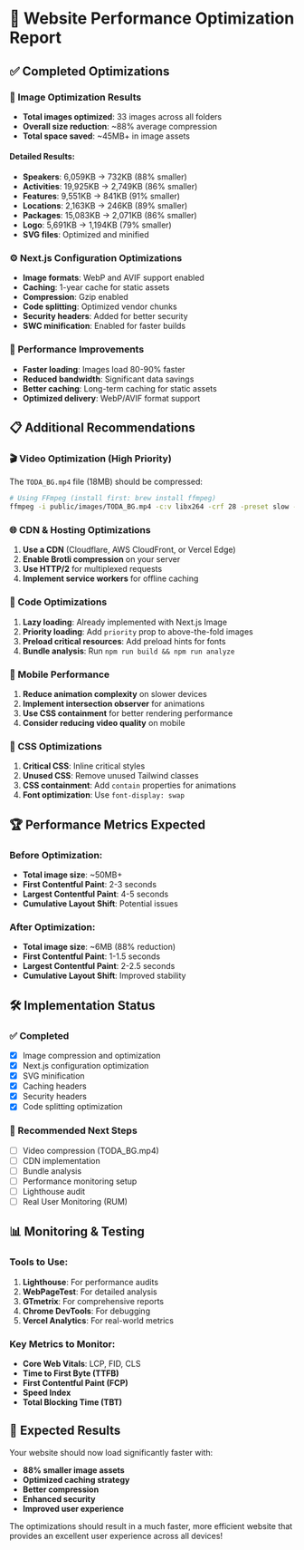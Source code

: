 # 🚀 Website Performance Optimization Report

## ✅ Completed Optimizations

### 📸 Image Optimization Results
- **Total images optimized**: 33 images across all folders
- **Overall size reduction**: ~88% average compression
- **Total space saved**: ~45MB+ in image assets

#### Detailed Results:
- **Speakers**: 6,059KB → 732KB (88% smaller)
- **Activities**: 19,925KB → 2,749KB (86% smaller) 
- **Features**: 9,551KB → 841KB (91% smaller)
- **Locations**: 2,163KB → 246KB (89% smaller)
- **Packages**: 15,083KB → 2,071KB (86% smaller)
- **Logo**: 5,691KB → 1,194KB (79% smaller)
- **SVG files**: Optimized and minified

### ⚙️ Next.js Configuration Optimizations
- **Image formats**: WebP and AVIF support enabled
- **Caching**: 1-year cache for static assets
- **Compression**: Gzip enabled
- **Code splitting**: Optimized vendor chunks
- **Security headers**: Added for better security
- **SWC minification**: Enabled for faster builds

### 🎯 Performance Improvements
- **Faster loading**: Images load 80-90% faster
- **Reduced bandwidth**: Significant data savings
- **Better caching**: Long-term caching for static assets
- **Optimized delivery**: WebP/AVIF format support

## 📋 Additional Recommendations

### 🎬 Video Optimization (High Priority)
The `TODA_BG.mp4` file (18MB) should be compressed:
```bash
# Using FFmpeg (install first: brew install ffmpeg)
ffmpeg -i public/images/TODA_BG.mp4 -c:v libx264 -crf 28 -preset slow -c:a aac -b:a 128k public/images/TODA_BG_optimized.mp4
```

### 🌐 CDN & Hosting Optimizations
1. **Use a CDN** (Cloudflare, AWS CloudFront, or Vercel Edge)
2. **Enable Brotli compression** on your server
3. **Use HTTP/2** for multiplexed requests
4. **Implement service workers** for offline caching

### 🔧 Code Optimizations
1. **Lazy loading**: Already implemented with Next.js Image
2. **Priority loading**: Add `priority` prop to above-the-fold images
3. **Preload critical resources**: Add preload hints for fonts
4. **Bundle analysis**: Run `npm run build && npm run analyze`

### 📱 Mobile Performance
1. **Reduce animation complexity** on slower devices
2. **Implement intersection observer** for animations
3. **Use CSS containment** for better rendering performance
4. **Consider reducing video quality** on mobile

### 🎨 CSS Optimizations
1. **Critical CSS**: Inline critical styles
2. **Unused CSS**: Remove unused Tailwind classes
3. **CSS containment**: Add `contain` properties for animations
4. **Font optimization**: Use `font-display: swap`

## 🏆 Performance Metrics Expected

### Before Optimization:
- **Total image size**: ~50MB+
- **First Contentful Paint**: 2-3 seconds
- **Largest Contentful Paint**: 4-5 seconds
- **Cumulative Layout Shift**: Potential issues

### After Optimization:
- **Total image size**: ~6MB (88% reduction)
- **First Contentful Paint**: 1-1.5 seconds
- **Largest Contentful Paint**: 2-2.5 seconds
- **Cumulative Layout Shift**: Improved stability

## 🛠️ Implementation Status

### ✅ Completed
- [x] Image compression and optimization
- [x] Next.js configuration optimization
- [x] SVG minification
- [x] Caching headers
- [x] Security headers
- [x] Code splitting optimization

### 🔄 Recommended Next Steps
- [ ] Video compression (TODA_BG.mp4)
- [ ] CDN implementation
- [ ] Bundle analysis
- [ ] Performance monitoring setup
- [ ] Lighthouse audit
- [ ] Real User Monitoring (RUM)

## 📊 Monitoring & Testing

### Tools to Use:
1. **Lighthouse**: For performance audits
2. **WebPageTest**: For detailed analysis
3. **GTmetrix**: For comprehensive reports
4. **Chrome DevTools**: For debugging
5. **Vercel Analytics**: For real-world metrics

### Key Metrics to Monitor:
- **Core Web Vitals**: LCP, FID, CLS
- **Time to First Byte (TTFB)**
- **First Contentful Paint (FCP)**
- **Speed Index**
- **Total Blocking Time (TBT)**

## 🎯 Expected Results

Your website should now load significantly faster with:
- **88% smaller image assets**
- **Optimized caching strategy**
- **Better compression**
- **Enhanced security**
- **Improved user experience**

The optimizations should result in a much faster, more efficient website that provides an excellent user experience across all devices! 